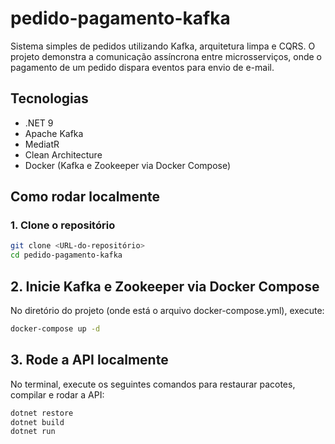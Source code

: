 # pedido-pagamento-kafka

Sistema simples de pedidos utilizando Kafka, arquitetura limpa e CQRS. O projeto demonstra a comunicação assíncrona entre microsserviços, onde o pagamento de um pedido dispara eventos para envio de e-mail.

## Tecnologias

- .NET 9
- Apache Kafka
- MediatR
- Clean Architecture
- Docker (Kafka e Zookeeper via Docker Compose)

## Como rodar localmente

### 1. Clone o repositório

```bash
git clone <URL-do-repositório>
cd pedido-pagamento-kafka
```

## 2. Inicie Kafka e Zookeeper via Docker Compose
No diretório do projeto (onde está o arquivo docker-compose.yml), execute:
```bash
docker-compose up -d
```

## 3. Rode a API localmente
No terminal, execute os seguintes comandos para restaurar pacotes, compilar e rodar a API:
```bash
dotnet restore
dotnet build
dotnet run
```
